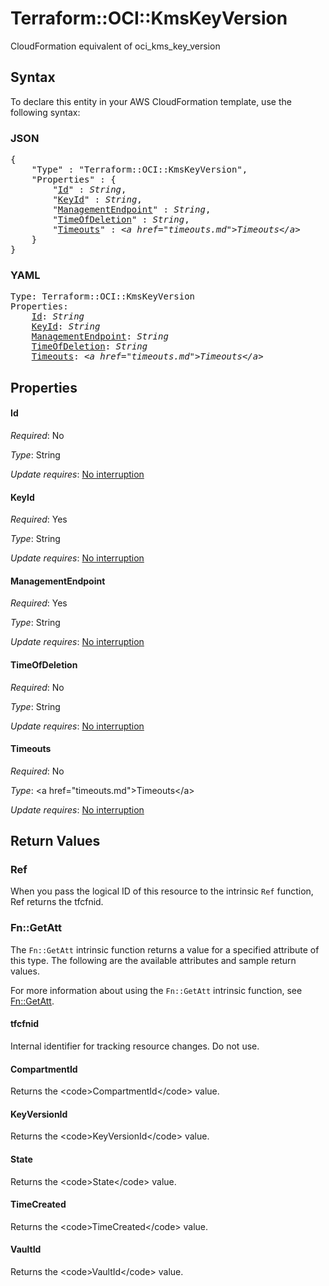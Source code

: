 # Terraform::OCI::KmsKeyVersion

CloudFormation equivalent of oci_kms_key_version

## Syntax

To declare this entity in your AWS CloudFormation template, use the following syntax:

### JSON

<pre>
{
    "Type" : "Terraform::OCI::KmsKeyVersion",
    "Properties" : {
        "<a href="#id" title="Id">Id</a>" : <i>String</i>,
        "<a href="#keyid" title="KeyId">KeyId</a>" : <i>String</i>,
        "<a href="#managementendpoint" title="ManagementEndpoint">ManagementEndpoint</a>" : <i>String</i>,
        "<a href="#timeofdeletion" title="TimeOfDeletion">TimeOfDeletion</a>" : <i>String</i>,
        "<a href="#timeouts" title="Timeouts">Timeouts</a>" : <i>&lt;a href=&#34;timeouts.md&#34;&gt;Timeouts&lt;/a&gt;</i>
    }
}
</pre>

### YAML

<pre>
Type: Terraform::OCI::KmsKeyVersion
Properties:
    <a href="#id" title="Id">Id</a>: <i>String</i>
    <a href="#keyid" title="KeyId">KeyId</a>: <i>String</i>
    <a href="#managementendpoint" title="ManagementEndpoint">ManagementEndpoint</a>: <i>String</i>
    <a href="#timeofdeletion" title="TimeOfDeletion">TimeOfDeletion</a>: <i>String</i>
    <a href="#timeouts" title="Timeouts">Timeouts</a>: <i>&lt;a href=&#34;timeouts.md&#34;&gt;Timeouts&lt;/a&gt;</i>
</pre>

## Properties

#### Id

_Required_: No

_Type_: String

_Update requires_: [No interruption](https://docs.aws.amazon.com/AWSCloudFormation/latest/UserGuide/using-cfn-updating-stacks-update-behaviors.html#update-no-interrupt)

#### KeyId

_Required_: Yes

_Type_: String

_Update requires_: [No interruption](https://docs.aws.amazon.com/AWSCloudFormation/latest/UserGuide/using-cfn-updating-stacks-update-behaviors.html#update-no-interrupt)

#### ManagementEndpoint

_Required_: Yes

_Type_: String

_Update requires_: [No interruption](https://docs.aws.amazon.com/AWSCloudFormation/latest/UserGuide/using-cfn-updating-stacks-update-behaviors.html#update-no-interrupt)

#### TimeOfDeletion

_Required_: No

_Type_: String

_Update requires_: [No interruption](https://docs.aws.amazon.com/AWSCloudFormation/latest/UserGuide/using-cfn-updating-stacks-update-behaviors.html#update-no-interrupt)

#### Timeouts

_Required_: No

_Type_: &lt;a href=&#34;timeouts.md&#34;&gt;Timeouts&lt;/a&gt;

_Update requires_: [No interruption](https://docs.aws.amazon.com/AWSCloudFormation/latest/UserGuide/using-cfn-updating-stacks-update-behaviors.html#update-no-interrupt)

## Return Values

### Ref

When you pass the logical ID of this resource to the intrinsic `Ref` function, Ref returns the tfcfnid.

### Fn::GetAtt

The `Fn::GetAtt` intrinsic function returns a value for a specified attribute of this type. The following are the available attributes and sample return values.

For more information about using the `Fn::GetAtt` intrinsic function, see [Fn::GetAtt](https://docs.aws.amazon.com/AWSCloudFormation/latest/UserGuide/intrinsic-function-reference-getatt.html).

#### tfcfnid

Internal identifier for tracking resource changes. Do not use.

#### CompartmentId

Returns the &lt;code&gt;CompartmentId&lt;/code&gt; value.

#### KeyVersionId

Returns the &lt;code&gt;KeyVersionId&lt;/code&gt; value.

#### State

Returns the &lt;code&gt;State&lt;/code&gt; value.

#### TimeCreated

Returns the &lt;code&gt;TimeCreated&lt;/code&gt; value.

#### VaultId

Returns the &lt;code&gt;VaultId&lt;/code&gt; value.

